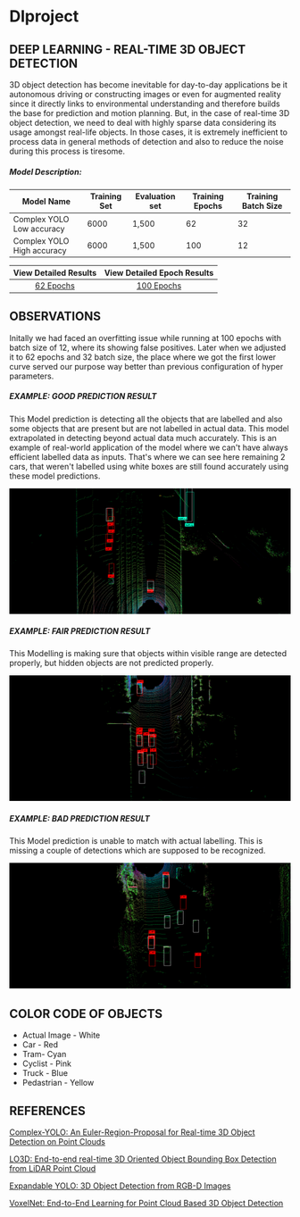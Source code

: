 # Dlproject


## DEEP LEARNING - REAL-TIME 3D OBJECT DETECTION
3D object detection has become inevitable for day-to-day applications be it autonomous driving or constructing images or even for augmented reality since it directly links to environmental understanding and therefore builds the base for prediction and motion planning. But, in the case of real-time 3D object detection, we need to deal with highly sparse data considering its usage amongst real-life objects. In those cases, it is extremely inefficient to process data in general methods of detection and also to reduce the noise during this process is tiresome.

##### Model Description:

| Model Name          | Training Set             | Evaluation set |Training Epochs|Training Batch Size|
|-------------------- | -------------------------|----------------|---------------|-------------------|        
| Complex YOLO Low accuracy        |      6000                | 1,500          | 62            | 32                |
| Complex YOLO High accuracy       |      6000                | 1,500          | 100           | 12                |

View Detailed Results     |  View Detailed Epoch Results
:-------------------------:|:-------------------------:
[62 Epochs](https://github.com/Dhuldhoyavarun/Dlproject/blob/main/results/loss_vs_epoch.png)  |  [100 Epochs](https://github.com/Dhuldhoyavarun/Dlproject/blob/main/results/loss%20vs%20epoch%202.png)


## OBSERVATIONS

Initally we had faced an overfitting issue while running at 100 epochs with batch size of 12, where its showing false positives. Later when we adjusted it to 62 epochs and 32 batch size, the place where we got the first lower curve served our purpose way better than previous configuration of hyper parameters. 


##### EXAMPLE: GOOD PREDICTION RESULT
This Model prediction is detecting all the objects that are labelled and also some objects that are present but are not labelled in actual data. This model extrapolated in detecting beyond actual data much accurately. This is an example of real-world application of the model where we can't have always efficient labelled data as inputs. That's where we can see here remaining 2 cars, that weren't labelled using white boxes are still found accurately using these model predictions.
 <p align="center">
  <img height="225" width="630" src="https://github.com/Dhuldhoyavarun/Dlproject/blob/main/results/eval_bv006036-good.png">
</p>

##### EXAMPLE: FAIR PREDICTION RESULT
This Modelling is making sure that objects  within visible range are detected properly, but hidden objects are not predicted properly. 
 <p align="center">
  <img height="225" width="630" src="https://github.com/Dhuldhoyavarun/Dlproject/blob/main/results/model_fair.png">
</p>

##### EXAMPLE: BAD PREDICTION RESULT
This Model prediction is unable to match with actual labelling. This is missing a couple of detections which are supposed to be recognized.   

 <p align="center">
  <img height="225" width="630" src="https://github.com/Dhuldhoyavarun/Dlproject/blob/main/results/model_bad.png">
</p>


## COLOR CODE OF OBJECTS

* Actual Image - White
* Car - Red
* Tram- Cyan
* Cyclist - Pink
* Truck - Blue
* Pedastrian - Yellow

## REFERENCES
[Complex-YOLO: An Euler-Region-Proposal for
Real-time 3D Object Detection on Point Clouds](https://arxiv.org/pdf/1803.06199.pdf)
  
[LO3D: End-to-end real-time 3D Oriented Object Bounding Box Detection from LiDAR Point Cloud](htps://arxiv.org/pdf/1808.02350v1.pdf)  

[Expandable YOLO: 3D Object Detection from RGB-D Images](htps://arxiv.org/ftp/arxiv/papers/2006/2006.14837.pdf)

[VoxelNet: End-to-End Learning for Point Cloud Based 3D Object Detection](https://arxiv.org/pdf/1711.06396.pdf)



